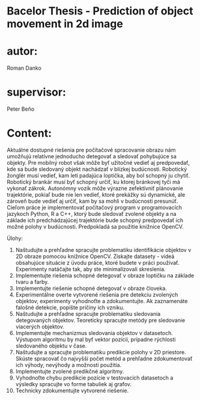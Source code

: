 # Bacelor Thesis - Prediction of object movement in 2d image

autor:
=======
Roman Danko

supervisor:
===========
Peter Beňo

Content:
===========================
Aktuálne dostupné riešenia pre počítačové spracovanie obrazu nám umožňujú relatívne jednoducho detegovať a sledovať pohybujúce sa objekty. Pre mobilný robot však môže byť užitočné vedieť aj predpovedať, kde sa bude sledovaný objekt nachádzať v blízkej budúcnosti. Robotický žonglér musí vedieť, kam letí padajúca loptička, aby bol schopný ju chytiť. Robotický brankár musí byť schopný určiť, ku ktorej bránkovej tyči má vykonať zákrok. Autonómny vozík môže výrazne zefektívniť plánovanie trajektórie, pokiaľ bude nie len vedieť, ktoré prekážky sú dynamické, ale zároveň bude vedieť aj určiť, kam by sa mohli v budúcnosti presunúť. Cieľom práce je implementovať počítačový program v programovacích jazykoch Python, R a C++, ktorý bude sledovať zvolené objekty a na základe ich predchádzajúcej trajektórie bude schopný predpovedať ich možné polohy v budúcnosti. Predpokladá sa použitie knižnice OpenCV.

Úlohy:
1. Naštudujte a prehľadne spracujte problematiku identifikácie objektov v 2D obraze pomocou knižnice OpenCV. Získajte datasety - videá obsahujúce situácie z úvodu práce, ktoré budete v práci používať. Experimenty natáčajte tak, aby ste minimalizovali skreslenia.
2. Implementujte riešenia schopné detegovať v obraze loptičku na základe tvaru a farby.
3. Implementujte riešenie schopné detegovať v obraze človeka.
4. Experimentálne overte vytvorené riešenia pre detekciu zvolených objektov, experimenty vyhodnoťte a zdokumentujte. Ak zaznamenáte falošné detekcie, popíšte príčiny ich vzniku.
5. Naštudujte a prehľadne spracujte problematiku sledovania detegovaných objektov. Teoreticky spracujte metódy pre sledovanie viacerých objektov. 
6. Implementujte mechanizmus sledovania objektov v datasetoch. Výstupom algoritmu by mal byť vektor pozícii, prípadne rýchlosti sledovaného objektu v čase.
7. Naštudujte a spracujte problematiku predikcie polohy v 2D priestore. Skúste spracovať čo najvyšší počet metód a prehľadne zdokumentovať ich výhody, nevýhody a možnosti použitia. 
8. Implementujte zvolené predikčné algoritmy.
9. Vyhodnoťte chybu predikcie pozície v testovacích datasetoch a výsledky spracujte vo forme tabuliek aj grafov.
10. Technicky zdokumentujte vytvorené riešenie.

